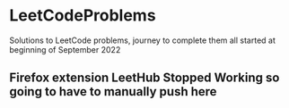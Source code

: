 # LeetCodeProblems
Solutions to LeetCode problems, journey to complete them all started at beginning of September 2022

## Firefox extension LeetHub Stopped Working so going to have to manually push here
